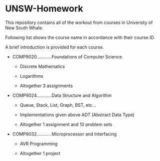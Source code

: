 # UNSW-Homework

This repository contains all of the workout from courses in University of New South Whale.

Following list shows the course name in accordance with their course ID.

A brief introduction is provided for each course.

- COMP9020............Foundations of Computer Science

  - Discrete Mathematics
  
  - Logarithms
  
  - Altogether 3 assignments
  
- COMP9024............Data Structure and Algorithm

  - Queue, Stack, List, Graph, BST, etc...
  
  - Implementations given above ADT (Abstract Data Type)
  
  - Altogether 1 assignment and 10 problem sets
  
- COMP9032............Microprocessor and Interfacing

  - AVR Programming
  
  - Altogether 1 project

